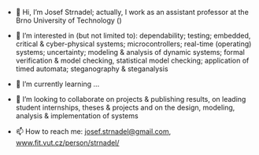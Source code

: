 - 👋 Hi, I’m Josef Strnadel; actually, I work as an assistant professor at the Brno University of Technology ()
- 👀 I’m interested in (but not limited to): dependability; testing; embedded, critical & cyber-physical systems; microcontrollers; real-time (operating) systems; uncertainty; modeling & analysis of dynamic systems; formal verification & model checking, statistical model checking; application of timed automata; steganography & steganalysis
- 🌱 I’m currently learning ...
- 💞️ I’m looking to collaborate on projects & publishing results, on leading student internships, theses & projects and on the design, modeling, analysis & implementation of systems

- 📫 How to reach me: josef.strnadel@gmail.com, www.fit.vut.cz/person/strnadel/ 

<!---
josef-strnadel/josef-strnadel is a ✨ special ✨ repository because its `README.md` (this file) appears on your GitHub profile.
You can click the Preview link to take a look at your changes.
--->
